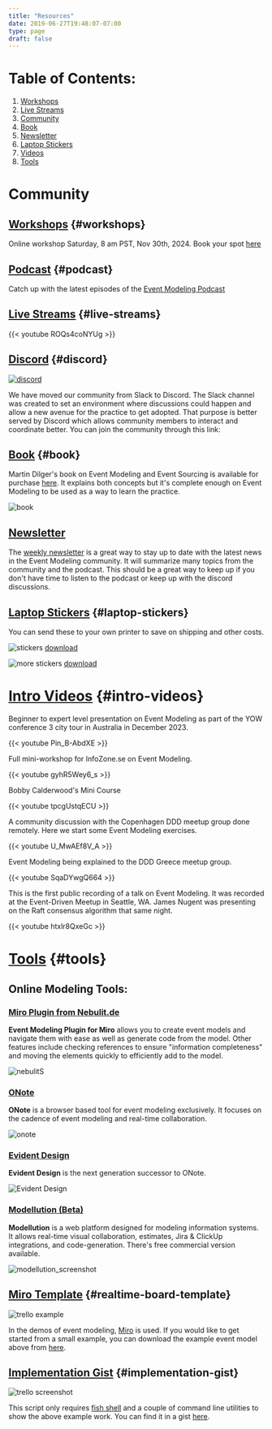 ```yaml
---
title: "Resources"
date: 2019-06-27T19:48:07-07:00
type: page
draft: false
---
```

# Table of Contents:
1. [Workshops](#workshops)
2. [Live Streams](#live-streams)
3. [Community](#discord)
4. [Book](#book)
5. [Newsletter](#newsletter)
6. [Laptop Stickers](#laptop-stickers)
7. [Videos](#intro-videos)
8. [Tools](#tools)

# Community

## [Workshops](#workshops) {#workshops}

Online workshop Saturday, 8 am PST, Nov 30th, 2024.
Book your spot [here](https://adaptechgroup.com/#workshops)

## [Podcast](#podcast) {#podcast}

Catch up with the latest episodes of the [Event Modeling Podcast](https://podcast.eventmodeling.org/)

## [Live Streams](#live-streams) {#live-streams}

{{< youtube ROQs4coNYUg >}}

## [Discord](#discord) {#discord}

[![discord](discord.png)](https://discord.gg/Sw4MvagftJ)

We have moved our community from Slack to Discord. The Slack channel was created to set an environment where discussions could happen and allow a new avenue for the practice to get adopted. That purpose is better served by Discord which allows community members to interact and coordinate better. You can join the community through this link:

## [Book](#book) {#book}

Martin Dilger's book on Event Modeling and Event Sourcing is available for purchase [here](https://leanpub.com/event-modeling-and-event-sourcing). It explains both concepts but it's complete enough on Event Modeling to be used as a way to learn the practice.

![book](EM-ES-book.png)

## [Newsletter](#newsletter)

The [weekly newsletter](https://newsletter.nebulit.de) is a great way to stay up to date with the latest news in the Event Modeling community. It will summarize many topics from the community and the podcast. This should be a great way to keep up if you don't have time to listen to the podcast or keep up with the discord discussions.

## [Laptop Stickers](#laptop-stickers) {#laptop-stickers}

You can send these to your own printer to save on shipping and other costs.

![stickers](stickers.png)
[download](stickers.svg)

![more stickers](stickers2.png)
[download](stickers2.svg)

# [Intro Videos](#intro-videos) {#intro-videos}

Beginner to expert level presentation on Event Modeling as part of the YOW conference 3 city tour in Australia in December 2023.

{{< youtube Pin_B-AbdXE >}}

Full mini-workshop for InfoZone.se on Event Modeling.

{{< youtube gyhR5Wey6_s >}}

Bobby Calderwood's Mini Course

{{< youtube tpcgUstqECU >}}

A community discussion with the Copenhagen DDD meetup group done remotely. Here we start some Event Modeling exercises.

{{< youtube U_MwAEf8V_A >}}

Event Modeling being explained to the DDD Greece meetup group.

{{< youtube SqaDYwgQ664 >}}

This is the first public recording of a talk on Event Modeling. It was recorded at the Event-Driven Meetup in Seattle, WA. James Nugent was presenting on the Raft consensus algorithm that same night.

{{< youtube htxlr8QxeGc >}}

# [Tools](#tools) {#tools}

## Online Modeling Tools:

### [Miro Plugin from Nebulit.de](https://nebulit.de)

**Event Modeling Plugin for Miro** allows you to create event models and navigate them with ease as well as generate code from the model. Other features include checking references to ensure "information completeness" and moving the elements quickly to efficiently add to the model.

![nebulit](nebulit.png)S

### [ONote](https://onote.com)

**ONote** is a browser based tool for event modeling exclusively. It focuses on the cadence of event modeling and real-time collaboration.

![onote](onote.png)

### [Evident Design](https://evidentstack.com/)

**Evident Design** is the next generation successor to ONote. 

![Evident Design](evident-design.png)

### [Modellution (Beta)](https://www.modellution.com)

**Modellution** is a web platform designed for modeling information systems. It allows real-time visual collaboration, estimates, Jira & ClickUp integrations, and code-generation.
There's free commercial version available.

![modellution_screenshot](../Modellution.png)

## [Miro Template](#realtime-board-template) {#realtime-board-template}

![trello example](../event-modeling-tutorial.jpg)

In the demos of event modeling, [Miro](https://miro.com) is used. If you would like to get started from a small example, you can download the example event model above from [here](/event-modeling.rtb).

## [Implementation Gist](#implementation-gist) {#implementation-gist}

![trello screenshot](../trello-screenshot.png)

This script only requires [fish shell](https://github.com/fish-shell/fish-shell) and a couple of command line utilities to show the above example work. You can find it in a gist [here](https://gist.github.com/adymitruk//7fc2adb8598ad861d4b3dae114afd4c9).

